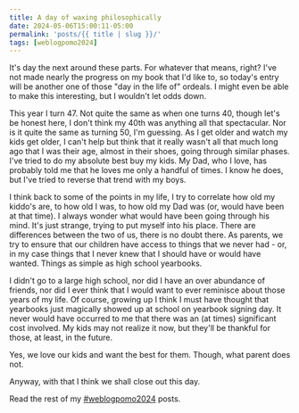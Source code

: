 ```yaml
---
title: A day of waxing philosophically
date: 2024-05-06T15:00:11-05:00
permalink: 'posts/{{ title | slug }}/'
tags: [weblogpomo2024]
---
```


It's day the next around these parts. For whatever that means, right? I've not made nearly the progress on my book that I'd like to, so today's entry will be another one of those "day in the life of" ordeals. I might even be able to make this interesting, but I wouldn't let odds down.

This year I turn 47. Not quite the same as when one turns 40, though let's be honest here, I don't think my 40th was anything all that spectacular. Nor is it quite the same as turning 50, I'm guessing. As I get older and watch my kids get older, I can't help but think that it really wasn't all that much long ago that I was their age, almost in their shoes, going through similar phases. I've tried to do my absolute best buy my kids. My Dad, who I love, has probably told me that he loves me only a handful of times. I know he does, but I've tried to reverse that trend with my boys. 

I think back to some of the points in my life, I try to correlate how old my kiddo's are, to how old I was, to how old my Dad was (or, would have been at that time). I always wonder what would have been going through his mind. It's just strange, trying to put myself into his place. There are differences between the two of us, there is no doubt there. As parents, we try to ensure that our children have access to things that we never had - or, in my case things that I never knew that I should have or would have wanted. Things as simple as high school yearbooks. 

I didn't go to a large high school, nor did I have an over abundance of friends, nor did I ever think that I would want to ever reminisce about those years of my life. Of course, growing up I think I must have thought that yearbooks just magically showed up at school on yearbook signing day. It never would have occurred to me that there was an (at times) significant cost involved. My kids may not realize it now, but they'll be thankful for those, at least, in the future. 

Yes, we love our kids and want the best for them. Though, what parent does not.

Anyway, with that I think we shall close out this day.

Read the rest of my [#weblogpomo2024](/tags/weblogpomo2024) posts.
